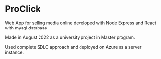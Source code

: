 # ProClick
Web App for selling media online developed with Node Express and React with mysql database

Made in August 2022 as a university project in Master program.

Used complete SDLC approach and deployed on Azure as a server instance.
